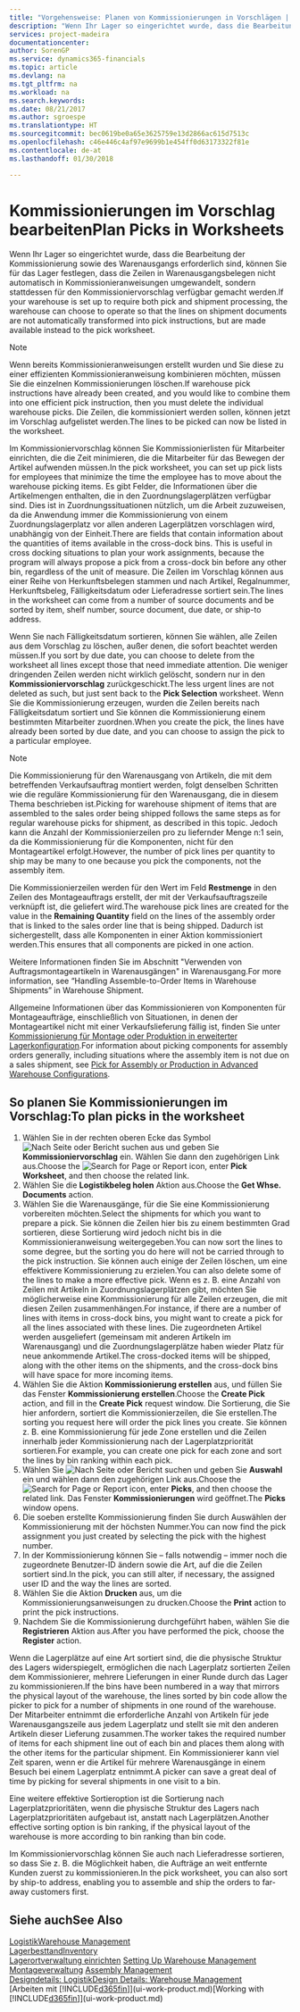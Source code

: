 ```yaml
---
title: "Vorgehensweise: Planen von Kommissionierungen in Vorschlägen | Microsoft Docs"
description: "Wenn Ihr Lager so eingerichtet wurde, dass die Bearbeitung der Kommissionierung sowie des Warenausgangs erforderlich sind, können Sie für das Lager festlegen, dass die Zeilen in Warenausgangsbelegen nicht automatisch in Kommissionieranweisungen umgewandelt, sondern stattdessen für den Kommissioniervorschlag verfügbar gemacht werden."
services: project-madeira
documentationcenter: 
author: SorenGP
ms.service: dynamics365-financials
ms.topic: article
ms.devlang: na
ms.tgt_pltfrm: na
ms.workload: na
ms.search.keywords: 
ms.date: 08/21/2017
ms.author: sgroespe
ms.translationtype: HT
ms.sourcegitcommit: bec0619be0a65e3625759e13d2866ac615d7513c
ms.openlocfilehash: c46e446c4af97e9699b1e454ff0d63173322f81e
ms.contentlocale: de-at
ms.lasthandoff: 01/30/2018

---
```

# <a name="plan-picks-in-worksheets"></a><span data-ttu-id="0a06c-103">Kommissionierungen im Vorschlag bearbeiten</span><span class="sxs-lookup"><span data-stu-id="0a06c-103">Plan Picks in Worksheets</span></span>
<span data-ttu-id="0a06c-104">Wenn Ihr Lager so eingerichtet wurde, dass die Bearbeitung der Kommissionierung sowie des Warenausgangs erforderlich sind, können Sie für das Lager festlegen, dass die Zeilen in Warenausgangsbelegen nicht automatisch in Kommissionieranweisungen umgewandelt, sondern stattdessen für den Kommissioniervorschlag verfügbar gemacht werden.</span><span class="sxs-lookup"><span data-stu-id="0a06c-104">If your warehouse is set up to require both pick and shipment processing, the warehouse can choose to operate so that the lines on shipment documents are not automatically transformed into pick instructions, but are made available instead to the pick worksheet.</span></span>  

> [!NOTE]  
>  <span data-ttu-id="0a06c-105">Wenn bereits Kommissionieranweisungen erstellt wurden und Sie diese zu einer effizienten Kommissionieranweisung kombinieren möchten, müssen Sie die einzelnen Kommissionierungen löschen.</span><span class="sxs-lookup"><span data-stu-id="0a06c-105">If warehouse pick instructions have already been created, and you would like to combine them into one efficient pick instruction, then you must delete the individual warehouse picks.</span></span> <span data-ttu-id="0a06c-106">Die Zeilen, die kommissioniert werden sollen, können jetzt im Vorschlag aufgelistet werden.</span><span class="sxs-lookup"><span data-stu-id="0a06c-106">The lines to be picked can now be listed in the worksheet.</span></span>  

<span data-ttu-id="0a06c-107">Im Kommissioniervorschlag können Sie Kommissionierlisten für Mitarbeiter einrichten, die die Zeit minimieren, die die Mitarbeiter für das Bewegen der Artikel aufwenden müssen.</span><span class="sxs-lookup"><span data-stu-id="0a06c-107">In the pick worksheet, you can set up pick lists for employees that minimize the time the employee has to move about the warehouse picking items.</span></span> <span data-ttu-id="0a06c-108">Es gibt Felder, die Informationen über die Artikelmengen enthalten, die in den Zuordnungslagerplätzen verfügbar sind. Dies ist in Zuordnungssituationen nützlich, um die Arbeit zuzuweisen, da die Anwendung immer die Kommissionierung von einem Zuordnungslagerplatz vor allen anderen Lagerplätzen vorschlagen wird, unabhängig von der Einheit.</span><span class="sxs-lookup"><span data-stu-id="0a06c-108">There are fields that contain information about the quantities of items available in the cross-dock bins. This is useful in cross docking situations to plan your work assignments, because the program will always propose a pick from a cross-dock bin before any other bin, regardless of the unit of measure.</span></span> <span data-ttu-id="0a06c-109">Die Zeilen im Vorschlag können aus einer Reihe von Herkunftsbelegen stammen und nach Artikel, Regalnummer, Herkunftsbeleg, Fälligkeitsdatum oder Lieferadresse sortiert sein.</span><span class="sxs-lookup"><span data-stu-id="0a06c-109">The lines in the worksheet can come from a number of source documents and be sorted by item, shelf number, source document, due date, or ship-to address.</span></span>  

<span data-ttu-id="0a06c-110">Wenn Sie nach Fälligkeitsdatum sortieren, können Sie wählen, alle Zeilen aus dem Vorschlag zu löschen, außer denen, die sofort beachtet werden müssen.</span><span class="sxs-lookup"><span data-stu-id="0a06c-110">If you sort by due date, you can choose to delete from the worksheet all lines except those that need immediate attention.</span></span> <span data-ttu-id="0a06c-111">Die weniger dringenden Zeilen werden nicht wirklich gelöscht, sondern nur in den **Kommissioniervorschlag** zurückgeschickt.</span><span class="sxs-lookup"><span data-stu-id="0a06c-111">The less urgent lines are not deleted as such, but just sent back to the **Pick Selection** worksheet.</span></span> <span data-ttu-id="0a06c-112">Wenn Sie die Kommissionierung erzeugen, wurden die Zeilen bereits nach Fälligkeitsdatum sortiert und Sie können die Kommissionierung einem bestimmten Mitarbeiter zuordnen.</span><span class="sxs-lookup"><span data-stu-id="0a06c-112">When you create the pick, the lines have already been sorted by due date, and you can choose to assign the pick to a particular employee.</span></span>  

> [!NOTE]  
>  <span data-ttu-id="0a06c-113">Die Kommissionierung für den Warenausgang von Artikeln, die mit dem betreffenden Verkaufsauftrag montiert werden, folgt denselben Schritten wie die reguläre Kommissionierung für den Warenausgang, die in diesem Thema beschrieben ist.</span><span class="sxs-lookup"><span data-stu-id="0a06c-113">Picking for warehouse shipment of items that are assembled to the sales order being shipped follows the same steps as for regular warehouse picks for shipment, as described in this topic.</span></span> <span data-ttu-id="0a06c-114">Jedoch kann die Anzahl der Kommissionierzeilen pro zu liefernder Menge n:1 sein, da die Kommissionierung für die Komponenten, nicht für den Montageartikel erfolgt.</span><span class="sxs-lookup"><span data-stu-id="0a06c-114">However, the number of pick lines per quantity to ship may be many to one because you pick the components, not the assembly item.</span></span>  
>   
>  <span data-ttu-id="0a06c-115">Die Kommissionierzeilen werden für den Wert im Feld **Restmenge** in den Zeilen des Montageauftrags erstellt, der mit der Verkaufsauftragszeile verknüpft ist, die geliefert wird.</span><span class="sxs-lookup"><span data-stu-id="0a06c-115">The warehouse pick lines are created for the value in the **Remaining Quantity** field on the lines of the assembly order that is linked to the sales order line that is being shipped.</span></span> <span data-ttu-id="0a06c-116">Dadurch ist sichergestellt, dass alle Komponenten in einer Aktion kommissioniert werden.</span><span class="sxs-lookup"><span data-stu-id="0a06c-116">This ensures that all components are picked in one action.</span></span>  
>   
>  <span data-ttu-id="0a06c-117">Weitere Informationen finden Sie im Abschnitt "Verwenden von Auftragsmontageartikeln in Warenausgängen" in Warenausgang.</span><span class="sxs-lookup"><span data-stu-id="0a06c-117">For more information, see “Handling Assemble-to-Order Items in Warehouse Shipments” in Warehouse Shipment.</span></span>  
>   
>  <span data-ttu-id="0a06c-118">Allgemeine Informationen über das Kommissionieren von Komponenten für Montageaufträge, einschließlich von Situationen, in denen der Montageartikel nicht mit einer Verkaufslieferung fällig ist, finden Sie unter [Kommissionierung für Montage oder Produktion in erweiterter Lagerkonfiguration](warehouse-how-to-pick-for-internal-operations-in-advanced-warehousing.md).</span><span class="sxs-lookup"><span data-stu-id="0a06c-118">For information about picking components for assembly orders generally, including situations where the assembly item is not due on a sales shipment, see [Pick for Assembly or Production in Advanced Warehouse Configurations](warehouse-how-to-pick-for-internal-operations-in-advanced-warehousing.md).</span></span>  

## <a name="to-plan-picks-in-the-worksheet"></a><span data-ttu-id="0a06c-119">So planen Sie Kommissionierungen im Vorschlag:</span><span class="sxs-lookup"><span data-stu-id="0a06c-119">To plan picks in the worksheet</span></span>  
1.  <span data-ttu-id="0a06c-120">Wählen Sie in der rechten oberen Ecke das Symbol ![Nach Seite oder Bericht suchen](media/ui-search/search_small.png "Nach Seite oder Bericht suchen Symbol") aus und geben Sie **Kommissioniervorschlag** ein. Wählen Sie dann den zugehörigen Link aus.</span><span class="sxs-lookup"><span data-stu-id="0a06c-120">Choose the ![Search for Page or Report](media/ui-search/search_small.png "Search for Page or Report icon") icon, enter **Pick Worksheet**, and then choose the related link.</span></span>  
2.  <span data-ttu-id="0a06c-121">Wählen Sie die **Logistikbeleg holen** Aktion aus.</span><span class="sxs-lookup"><span data-stu-id="0a06c-121">Choose the **Get Whse. Documents** action.</span></span>  
3.  <span data-ttu-id="0a06c-122">Wählen Sie die Warenausgänge, für die Sie eine Kommissionierung vorbereiten möchten.</span><span class="sxs-lookup"><span data-stu-id="0a06c-122">Select the shipments for which you want to prepare a pick.</span></span> <span data-ttu-id="0a06c-123">Sie können die Zeilen hier bis zu einem bestimmten Grad sortieren, diese Sortierung wird jedoch nicht bis in die Kommissionieranweisung weitergegeben.</span><span class="sxs-lookup"><span data-stu-id="0a06c-123">You can now sort the lines to some degree, but the sorting you do here will not be carried through to the pick instruction.</span></span> <span data-ttu-id="0a06c-124">Sie können auch einige der Zeilen löschen, um eine effektivere Kommissionierung zu erzielen.</span><span class="sxs-lookup"><span data-stu-id="0a06c-124">You can also delete some of the lines to make a more effective pick.</span></span> <span data-ttu-id="0a06c-125">Wenn es z. B. eine Anzahl von Zeilen mit Artikeln in Zuordnungslagerplätzen gibt, möchten Sie möglicherweise eine Kommissionierung für alle Zeilen erzeugen, die mit diesen Zeilen zusammenhängen.</span><span class="sxs-lookup"><span data-stu-id="0a06c-125">For instance, if there are a number of lines with items in cross-dock bins, you might want to create a pick for all the lines associated with these lines.</span></span> <span data-ttu-id="0a06c-126">Die zugeordneten Artikel werden ausgeliefert (gemeinsam mit anderen Artikeln im Warenausgang) und die Zuordnungslagerplätze haben wieder Platz für neue ankommende Artikel.</span><span class="sxs-lookup"><span data-stu-id="0a06c-126">The cross-docked items will be shipped, along with the other items on the shipments, and the cross-dock bins will have space for more incoming items.</span></span>  
4.  <span data-ttu-id="0a06c-127">Wählen Sie die Aktion **Kommissionierung erstellen** aus, und füllen Sie das Fenster **Kommissionierung erstellen**.</span><span class="sxs-lookup"><span data-stu-id="0a06c-127">Choose the **Create Pick** action, and fill in the **Create Pick** request window.</span></span> <span data-ttu-id="0a06c-128">Die Sortierung, die Sie hier anfordern, sortiert die Kommissionierzeilen, die Sie erstellen.</span><span class="sxs-lookup"><span data-stu-id="0a06c-128">The sorting you request here will order the pick lines you create.</span></span> <span data-ttu-id="0a06c-129">Sie können z. B. eine Kommissionierung für jede Zone erstellen und die Zeilen innerhalb jeder Kommissionierung nach der Lagerplatzpriorität sortieren.</span><span class="sxs-lookup"><span data-stu-id="0a06c-129">For example, you can create one pick for each zone and sort the lines by bin ranking within each pick.</span></span>  
5.  <span data-ttu-id="0a06c-130">Wählen Sie ![Nach Seite oder Bericht suchen](media/ui-search/search_small.png "Nach Seite oder Bericht suchen") und geben Sie **Auswahl** ein und wählen dann den zugehörigen Link aus.</span><span class="sxs-lookup"><span data-stu-id="0a06c-130">Choose the ![Search for Page or Report](media/ui-search/search_small.png "Search for Page or Report icon") icon, enter **Picks**, and then choose the related link.</span></span> <span data-ttu-id="0a06c-131">Das Fenster **Kommissionierungen** wird geöffnet.</span><span class="sxs-lookup"><span data-stu-id="0a06c-131">The **Picks** window opens.</span></span>  
6.  <span data-ttu-id="0a06c-132">Die soeben erstellte Kommissionierung finden Sie durch Auswählen der Kommissionierung mit der höchsten Nummer.</span><span class="sxs-lookup"><span data-stu-id="0a06c-132">You can now find the pick assignment you just created by selecting the pick with the highest number.</span></span>  
7.  <span data-ttu-id="0a06c-133">In der Kommissionierung können Sie – falls notwendig – immer noch die zugeordnete Benutzer-ID ändern sowie die Art, auf die die Zeilen sortiert sind.</span><span class="sxs-lookup"><span data-stu-id="0a06c-133">In the pick, you can still alter, if necessary, the assigned user ID and the way the lines are sorted.</span></span>  
8.  <span data-ttu-id="0a06c-134">Wählen Sie die Aktion **Drucken** aus, um die Kommissionierungsanweisungen zu drucken.</span><span class="sxs-lookup"><span data-stu-id="0a06c-134">Choose the **Print** action to print the pick instructions.</span></span>  
9. <span data-ttu-id="0a06c-135">Nachdem Sie die Kommissionierung durchgeführt haben, wählen Sie die **Registrieren** Aktion aus.</span><span class="sxs-lookup"><span data-stu-id="0a06c-135">After you have performed the pick, choose the **Register** action.</span></span>  

<span data-ttu-id="0a06c-136">Wenn die Lagerplätze auf eine Art sortiert sind, die die physische Struktur des Lagers widerspiegelt, ermöglichen die nach Lagerplatz sortierten Zeilen dem Kommissionierer, mehrere Lieferungen in einer Runde durch das Lager zu kommissionieren.</span><span class="sxs-lookup"><span data-stu-id="0a06c-136">If the bins have been numbered in a way that mirrors the physical layout of the warehouse, the lines sorted by bin code allow the picker to pick for a number of shipments in one round of the warehouse.</span></span> <span data-ttu-id="0a06c-137">Der Mitarbeiter entnimmt die erforderliche Anzahl von Artikeln für jede Warenausgangszeile aus jedem Lagerplatz und stellt sie mit den anderen Artikeln dieser Lieferung zusammen.</span><span class="sxs-lookup"><span data-stu-id="0a06c-137">The worker takes the required number of items for each shipment line out of each bin and places them along with the other items for the particular shipment.</span></span> <span data-ttu-id="0a06c-138">Ein Kommissionierer kann viel Zeit sparen, wenn er die Artikel für mehrere Warenausgänge in einem Besuch bei einem Lagerplatz entnimmt.</span><span class="sxs-lookup"><span data-stu-id="0a06c-138">A picker can save a great deal of time by picking for several shipments in one visit to a bin.</span></span>  

<span data-ttu-id="0a06c-139">Eine weitere effektive Sortieroption ist die Sortierung nach Lagerplatzprioritäten, wenn die physische Struktur des Lagers nach Lagerplatzprioritäten aufgebaut ist, anstatt nach Lagerplätzen.</span><span class="sxs-lookup"><span data-stu-id="0a06c-139">Another effective sorting option is bin ranking, if the physical layout of the warehouse is more according to bin ranking than bin code.</span></span>  

<span data-ttu-id="0a06c-140">Im Kommissioniervorschlag können Sie auch nach Lieferadresse sortieren, so dass Sie z. B. die Möglichkeit haben, die Aufträge an weit entfernte Kunden zuerst zu kommissionieren.</span><span class="sxs-lookup"><span data-stu-id="0a06c-140">In the pick worksheet, you can also sort by ship-to address, enabling you to assemble and ship the orders to far-away customers first.</span></span>  

## <a name="see-also"></a><span data-ttu-id="0a06c-141">Siehe auch</span><span class="sxs-lookup"><span data-stu-id="0a06c-141">See Also</span></span>
[<span data-ttu-id="0a06c-142">Logistik</span><span class="sxs-lookup"><span data-stu-id="0a06c-142">Warehouse Management</span></span>](warehouse-manage-warehouse.md)  
[<span data-ttu-id="0a06c-143">Lagerbesttand</span><span class="sxs-lookup"><span data-stu-id="0a06c-143">Inventory</span></span>](inventory-manage-inventory.md)  
<span data-ttu-id="0a06c-144">[Lagerortverwaltung einrichten](warehouse-setup-warehouse.md)   </span><span class="sxs-lookup"><span data-stu-id="0a06c-144">[Setting Up Warehouse Management](warehouse-setup-warehouse.md)   </span></span>  
<span data-ttu-id="0a06c-145">[Montageverwaltung](assembly-assemble-items.md)  </span><span class="sxs-lookup"><span data-stu-id="0a06c-145">[Assembly Management](assembly-assemble-items.md)  </span></span>  
[<span data-ttu-id="0a06c-146">Designdetails: Logistik</span><span class="sxs-lookup"><span data-stu-id="0a06c-146">Design Details: Warehouse Management</span></span>](design-details-warehouse-management.md)  
<span data-ttu-id="0a06c-147">[Arbeiten mit [!INCLUDE[d365fin](includes/d365fin_md.md)]](ui-work-product.md)</span><span class="sxs-lookup"><span data-stu-id="0a06c-147">[Working with [!INCLUDE[d365fin](includes/d365fin_md.md)]](ui-work-product.md)</span></span>

